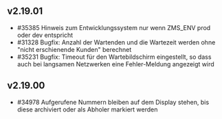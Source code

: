## v2.19.01

* #35385 Hinweis zum Entwicklungssystem nur wenn ZMS_ENV prod oder dev entspricht
* #31328 Bugfix: Anzahl der Wartenden und die Wartezeit werden ohne "nicht erschienende Kunden" berechnet
* #35231 Bugfix: Timeout für den Wartebildschirm eingestellt, so dass auch bei langsamen Netzwerken eine Fehler-Meldung angezeigt wird 

## v2.19.00

* #34978 Aufgerufene Nummern bleiben auf dem Display stehen, bis diese archiviert oder als Abholer markiert werden
